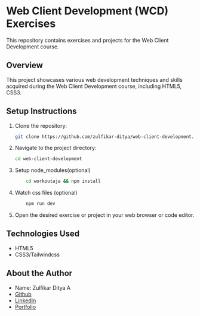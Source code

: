 # Web Client Development (WCD) Exercises

This repository contains exercises and projects for the Web Client Development course.

## Overview

This project showcases various web development techniques and skills acquired during the Web Client Development course, including HTML5, CSS3.

## Setup Instructions

1. Clone the repository:

   ```bash
   git clone https://github.com/zulfikar-ditya/web-client-development.git
   ```

2. Navigate to the project directory:
   ```bash
   cd web-client-development
   ```
3. Setup node_modules(optional)

   ```bash
       cd workoutaja && npm install
   ```

4. Watch css files (optional)

   ```bash
       npm run dev
   ```

5. Open the desired exercise or project in your web browser or code editor.

## Technologies Used

- HTML5
- CSS3/Tailwindcss

## About the Author

- Name: Zulfikar Ditya A
- [Github](https://github.com/zulfikar-ditya)
- [LinkedIn](https://www.linkedin.com/in/zulfikar-ditya)
- [Portfolio](https://zulfikar-ditya.vercel.app/)
